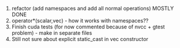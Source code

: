 1) refactor (add namespaces and add all normal operations) MOSTLY DONE
2) operator*(scalar,vec) - how it works with namespaces??
3) Finish cuda tests (for now commented because of nvcc + gtest problem) - make in separate files
4) Still not sure about explicit static_cast in vec constructor